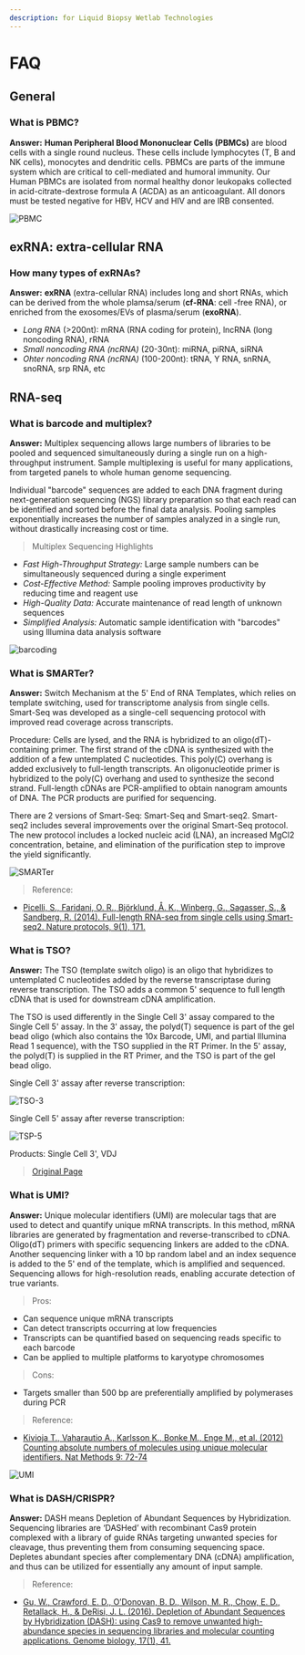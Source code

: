 ```yaml
---
description: for Liquid Biopsy Wetlab Technologies
---
```


# FAQ

## General

### What is PBMC?

**Answer:** **Human Peripheral Blood Mononuclear Cells \(PBMCs\)** are blood cells with a single round nucleus. These cells include lymphocytes \(T, B and NK cells\), monocytes and dendritic cells. PBMCs are parts of the immune system which are critical to cell-mediated and humoral immunity. Our Human PBMCs are isolated from normal healthy donor leukopaks collected in acid-citrate-dextrose formula A \(ACDA\) as an anticoagulant. All donors must be tested negative for HBV, HCV and HIV and are IRB consented.

![PBMC](../../.gitbook/assets/pbmc.jpeg)

## exRNA: extra-cellular RNA

### How many types of exRNAs?

**Answer:** **exRNA** \(extra-cellular RNA\) includes long and short RNAs, which can be derived from the whole plamsa/serum \(**cf-RNA**: cell -free RNA\), or enriched from the exosomes/EVs of plasma/serum \(**exoRNA**\).

* _Long RNA_ \(&gt;200nt\): mRNA \(RNA coding for protein\), lncRNA \(long noncoding RNA\), rRNA
* _Small noncoding RNA \(ncRNA\)_ \(20-30nt\): miRNA, piRNA, siRNA
* _Ohter noncoding RNA \(ncRNA\)_ \(100-200nt\): tRNA, Y RNA, snRNA, snoRNA, srp RNA, etc

## RNA-seq

### What is barcode and multiplex?

**Answer:** Multiplex sequencing allows large numbers of libraries to be pooled and sequenced simultaneously during a single run on a high-throughput instrument. Sample multiplexing is useful for many applications, from targeted panels to whole human genome sequencing.

Individual "barcode" sequences are added to each DNA fragment during next-generation sequencing \(NGS\) library preparation so that each read can be identified and sorted before the final data analysis. Pooling samples exponentially increases the number of samples analyzed in a single run, without drastically increasing cost or time.

> Multiplex Sequencing Highlights

* _Fast High-Throughput Strategy:_ Large sample numbers can be simultaneously sequenced during a single experiment
* _Cost-Effective Method:_ Sample pooling improves productivity by reducing time and reagent use
* _High-Quality Data:_ Accurate maintenance of read length of unknown sequences
* _Simplified Analysis:_ Automatic sample identification with "barcodes" using Illumina data analysis software

![barcoding](../../.gitbook/assets/barcoding.jpg)

### What is SMARTer?

**Answer:** Switch Mechanism at the 5' End of RNA Templates, which relies on template switching, used for transcriptome analysis from single cells. Smart-Seq was developed as a single-cell sequencing protocol with improved read coverage across transcripts.

Procedure: Cells are lysed, and the RNA is hybridized to an oligo\(dT\)-containing primer. The first strand of the cDNA is synthesized with the addition of a few untemplated C nucleotides. This poly\(C\) overhang is added exclusively to full-length transcripts. An oligonucleotide primer is hybridized to the poly\(C\) overhang and used to synthesize the second strand. Full-length cDNAs are PCR-amplified to obtain nanogram amounts of DNA. The PCR products are purified for sequencing.

There are 2 versions of Smart-Seq: Smart-Seq and Smart-seq2. Smart-seq2 includes several improvements over the original Smart-Seq protocol. The new protocol includes a locked nucleic acid \(LNA\), an increased MgCl2 concentration, betaine, and elimination of the purification step to improve the yield significantly.

![SMARTer](../../.gitbook/assets/smarter.png)

> Reference:

* [Picelli, S., Faridani, O. R., Björklund, Å. K., Winberg, G., Sagasser, S., & Sandberg, R. \(2014\). Full-length RNA-seq from single cells using Smart-seq2. Nature protocols, 9\(1\), 171.](https://www.ncbi.nlm.nih.gov/pubmed/24385147/)

### What is TSO?

**Answer:** The TSO \(template switch oligo\) is an oligo that hybridizes to untemplated C nucleotides added by the reverse transcriptase during reverse transcription. The TSO adds a common 5' sequence to full length cDNA that is used for downstream cDNA amplification.

The TSO is used differently in the Single Cell 3' assay compared to the Single Cell 5' assay. In the 3' assay, the polyd\(T\) sequence is part of the gel bead oligo \(which also contains the 10x Barcode, UMI, and partial Illumina Read 1 sequence\), with the TSO supplied in the RT Primer. In the 5' assay, the polyd\(T\) is supplied in the RT Primer, and the TSO is part of the gel bead oligo.

Single Cell 3' assay after reverse transcription:

![TSO-3](../../.gitbook/assets/tso-3.png)

Single Cell 5' assay after reverse transcription:

![TSP-5](../../.gitbook/assets/tso-5.png)

Products: Single Cell 3', VDJ

> [Original Page](https://kb.10xgenomics.com/hc/en-us/articles/360001493051-What-is-a-template-switch-oligo-TSO-)

### What is UMI?

**Answer:** Unique molecular identifiers \(UMI\) are molecular tags that are used to detect and quantify unique mRNA transcripts. In this method, mRNA libraries are generated by fragmentation and reverse-transcribed to cDNA. Oligo\(dT\) primers with specific sequencing linkers are added to the cDNA. Another sequencing linker with a 10 bp random label and an index sequence is added to the 5' end of the template, which is amplified and sequenced. Sequencing allows for high-resolution reads, enabling accurate detection of true variants.

> Pros:

* Can sequence unique mRNA transcripts
* Can detect transcripts occurring at low frequencies
* Transcripts can be quantified based on sequencing reads specific to each barcode
* Can be applied to multiple platforms to karyotype chromosomes

> Cons:

* Targets smaller than 500 bp are preferentially amplified by polymerases during PCR

> Reference:

* [Kivioja T., Vaharautio A., Karlsson K., Bonke M., Enge M., et al. \(2012\) Counting absolute numbers of molecules using unique molecular identifiers. Nat Methods 9: 72-74](http://www.ncbi.nlm.nih.gov/pubmed/22101854)

![UMI](../../.gitbook/assets/umi.png)

### What is DASH/CRISPR?

**Answer:** DASH means Depletion of Abundant Sequences by Hybridization. Sequencing libraries are ‘DASHed’ with recombinant Cas9 protein complexed with a library of guide RNAs targeting unwanted species for cleavage, thus preventing them from consuming sequencing space. Depletes abundant species after complementary DNA \(cDNA\) amplification, and thus can be utilized for essentially any amount of input sample.

> Reference:

* [Gu, W., Crawford, E. D., O’Donovan, B. D., Wilson, M. R., Chow, E. D., Retallack, H., & DeRisi, J. L. \(2016\). Depletion of Abundant Sequences by Hybridization \(DASH\): using Cas9 to remove unwanted high-abundance species in sequencing libraries and molecular counting applications. Genome biology, 17\(1\), 41.](https://www.ncbi.nlm.nih.gov/pubmed/26944702)

